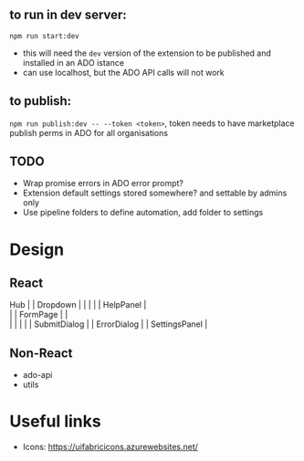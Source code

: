 ## to run in dev server:

`npm run start:dev` 

- this will need the `dev` version of the extension to be published and installed in an ADO istance
- can use localhost, but the ADO API calls will not work

## to publish:

`npm run publish:dev -- --token <token>`, token needs to have marketplace publish perms in ADO for all organisations 

## TODO

- Wrap promise errors in ADO error prompt? 
- Extension default settings stored somewhere? and settable by admins only
- Use pipeline folders to define automation, add folder to settings 

# Design 

## React

Hub
|  | Dropdown |       |
|  |  | HelpPanel     |  
|  | FormPage |       |   
|                     |
|                     |
| SubmitDialog        |
| ErrorDialog         |
| SettingsPanel       |



## Non-React

- ado-api
- utils 

# Useful links

- Icons: https://uifabricicons.azurewebsites.net/ 
